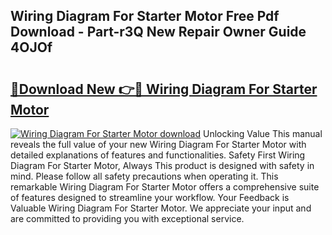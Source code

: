 ## Wiring Diagram For Starter Motor Free Pdf Download - Part-r3Q New Repair Owner Guide 4OJOf

# <h2><a href="http://dfp8gdo.blite.top/?on=Wiring+Diagram+For+Starter+Motor">🔗Download New 👉🔴 Wiring Diagram For Starter Motor</a></h2>

[![Wiring Diagram For Starter Motor download](https://i.imgur.com/lujVjoI.png)](http://dfp8gdo.blite.top/?on=Wiring+Diagram+For+Starter+Motor)
Unlocking Value This manual reveals the full value of your new Wiring Diagram For Starter Motor with detailed explanations of features and functionalities. Safety First Wiring Diagram For Starter Motor, Always This product is designed with safety in mind. Please follow all safety precautions when operating it. This remarkable Wiring Diagram For Starter Motor offers a comprehensive suite of features designed to streamline your workflow. Your Feedback is Valuable Wiring Diagram For Starter Motor. We appreciate your input and are committed to providing you with exceptional service.
